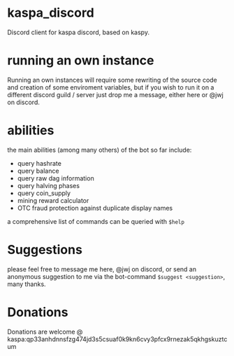# kaspa_discord
Discord client for kaspa discord, based on kaspy.

# running an own instance
Running an own instances will require some rewriting of the source code and creation of some enviroment variables, but if you wish to run it on a different discord guild / server just drop me a message, either here or @jwj on discord.

# abilities
the main abilities (among many others) of the bot so far include:
- query hashrate
- query balance
- query raw dag information
- query halving phases
- query coin_supply
- mining reward calculator
- OTC fraud protection against duplicate display names

a comprehensive list of commands can be queried with `$help`

# Suggestions
please feel free to message me here, @jwj on discord, or send an anonymous suggestion to me via the bot-command `$suggest <suggestion>`, many thanks.

# Donations
Donations are welcome @ kaspa:qp33anhdnnsfzg474jd3s5csuaf0k9kn6cvy3pfcx9rnezak5qkhgskuztcum
